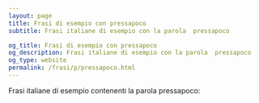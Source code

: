 ```yaml
---
layout: page
title: Frasi di esempio con pressapoco 
subtitle: Frasi italiane di esempio con la parola  pressapoco

og_title: Frasi di esempio con pressapoco 
og_description: Frasi italiane di esempio con la parola  pressapoco
og_type: website
permalink: /frasi/p/pressapoco.html
---
```


Frasi italiane di esempio contenenti la parola pressapoco:


